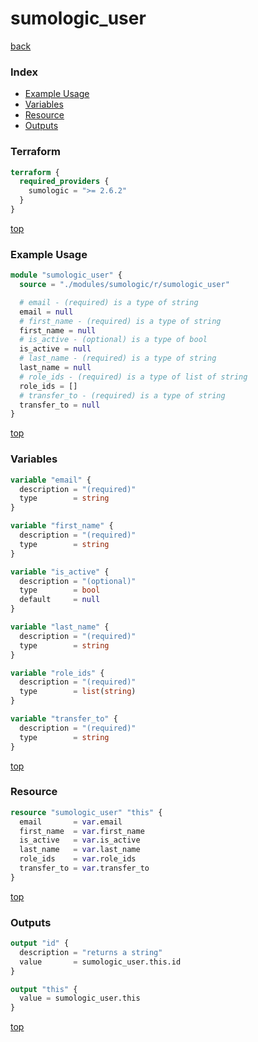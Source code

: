 # sumologic_user

[back](../sumologic.md)

### Index

- [Example Usage](#example-usage)
- [Variables](#variables)
- [Resource](#resource)
- [Outputs](#outputs)

### Terraform

```terraform
terraform {
  required_providers {
    sumologic = ">= 2.6.2"
  }
}
```

[top](#index)

### Example Usage

```terraform
module "sumologic_user" {
  source = "./modules/sumologic/r/sumologic_user"

  # email - (required) is a type of string
  email = null
  # first_name - (required) is a type of string
  first_name = null
  # is_active - (optional) is a type of bool
  is_active = null
  # last_name - (required) is a type of string
  last_name = null
  # role_ids - (required) is a type of list of string
  role_ids = []
  # transfer_to - (required) is a type of string
  transfer_to = null
}
```

[top](#index)

### Variables

```terraform
variable "email" {
  description = "(required)"
  type        = string
}

variable "first_name" {
  description = "(required)"
  type        = string
}

variable "is_active" {
  description = "(optional)"
  type        = bool
  default     = null
}

variable "last_name" {
  description = "(required)"
  type        = string
}

variable "role_ids" {
  description = "(required)"
  type        = list(string)
}

variable "transfer_to" {
  description = "(required)"
  type        = string
}
```

[top](#index)

### Resource

```terraform
resource "sumologic_user" "this" {
  email       = var.email
  first_name  = var.first_name
  is_active   = var.is_active
  last_name   = var.last_name
  role_ids    = var.role_ids
  transfer_to = var.transfer_to
}
```

[top](#index)

### Outputs

```terraform
output "id" {
  description = "returns a string"
  value       = sumologic_user.this.id
}

output "this" {
  value = sumologic_user.this
}
```

[top](#index)